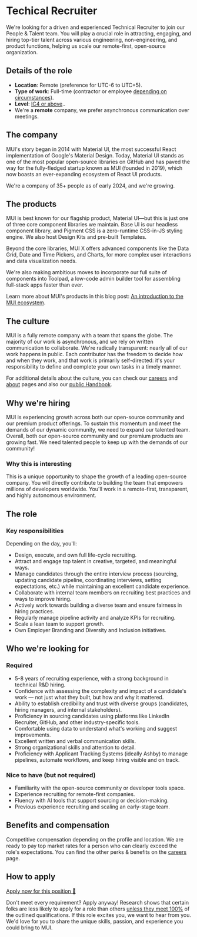 # Techical Recruiter

<p class="description">We're looking for a driven and experienced Technical Recruiter to join our People & Talent team. You will play a crucial role in attracting, engaging, and hiring top-tier talent across various engineering, non-engineering, and product functions, helping us scale our remote-first, open-source organization.</p>

## Details of the role

- **Location**: Remote (preference for UTC-6 to UTC+5).
- **Type of work**: Full-time (contractor or employee [depending on circumstances](https://mui-org.notion.site/Hiring-FAQ-64763b756ae44c37b47b081f98915501#494af1f358794028beb4b7697b5d3102)).
- **Level**: [IC4 or above](https://mui-org.notion.site/Leveling-at-MUI-5c30f9bfe65149d697f346447cef9db1)..
- We're a **remote** company, we prefer asynchronous communication over meetings.

## The company

MUI's story began in 2014 with Material UI, the most successful React implementation of Google's Material Design. Today, Material UI stands as one of the most popular open-source libraries on GitHub and has paved the way for the fully-fledged startup known as MUI (founded in 2019), which now boasts an ever-expanding ecosystem of React UI products.

We're a company of 35+ people as of early 2024, and we're growing.

## The products

MUI is best known for our flagship product, Material UI—but this is just one of three core component libraries we maintain. Base UI is our headless component library, and Pigment CSS is a zero-runtime CSS-in-JS styling engine. We also host Design Kits and pre-built Templates.

Beyond the core libraries, MUI X offers advanced components like the Data Grid, Date and Time Pickers, and Charts, for more complex user interactions and data visualization needs.

We're also making ambitious moves to incorporate our full suite of components into Toolpad, a low-code admin builder tool for assembling full-stack apps faster than ever.

Learn more about MUI's products in this blog post: [An introduction to the MUI ecosystem](https://mui.com/blog/mui-product-comparison/).

## The culture

MUI is a fully remote company with a team that spans the globe. The majority of our work is asynchronous, and we rely on written communication to collaborate. We're radically transparent: nearly all of our work happens in public. Each contributor has the freedom to decide how and when they work, and that work is primarily self-directed: it's your responsibility to define and complete your own tasks in a timely manner.

For additional details about the culture, you can check our [careers](https://mui.com/careers/) and [about](https://mui.com/about/) pages and also our [public Handbook](https://mui-org.notion.site/Handbook-f086d47e10794d5e839aef9dc67f324b).

## Why we're hiring

MUI is experiencing growth across both our open-source community and our premium product offerings. To sustain this momentum and meet the demands of our dynamic community, we need to expand our talented team.
Overall, both our open-source community and our premium products are growing fast. We need talented people to keep up with the demands of our community!

### Why this is interesting

This is a unique opportunity to shape the growth of a leading open-source company. You will directly contribute to building the team that empowers millions of developers worldwide. You'll work in a remote-first, transparent, and highly autonomous environment.

## The role

### Key responsibilities

Depending on the day, you'll:

- Design, execute, and own full life-cycle recruiting.
- Attract and engage top talent in creative, targeted, and meaningful ways.
- Manage candidates through the entire interview process (sourcing, updating candidate pipeline, coordinating interviews, setting expectations, etc.) while maintaining an excellent candidate experience.
- Collaborate with internal team members on recruiting best practices and ways to improve hiring.
- Actively work towards building a diverse team and ensure fairness in hiring practices.
- Regularly manage pipeline activity and analyze KPIs for recruiting.
- Scale a lean team to support growth.
- Own Employer Branding and Diversity and Inclusion initiatives.

## Who we're looking for

### Required

- 5-8 years of recruiting experience, with a strong background in technical R&D hiring.
- Confidence with assessing the complexity and impact of a candidate's work — not just what they built, but how and why it mattered.
- Ability to establish credibility and trust with diverse groups (candidates, hiring managers, and internal stakeholders).
- Proficiency in sourcing candidates using platforms like LinkedIn Recruiter, GitHub, and other industry-specific tools.
- Comfortable using data to understand what's working and suggest improvements.
- Excellent written and verbal communication skills.
- Strong organizational skills and attention to detail.
- Proficiency with Applicant Tracking Systems (ideally Ashby) to manage pipelines, automate workflows, and keep hiring visible and on track.

### Nice to have (but not required)

- Familiarity with the open-source community or developer tools space.
- Experience recruiting for remote-first companies.
- Fluency with AI tools that support sourcing or decision-making.
- Previous experience recruiting and scaling an early-stage team.

## Benefits and compensation

Competitive compensation depending on the profile and location.
We are ready to pay top market rates for a person who can clearly exceed the role's expectations.
You can find the other perks & benefits on the [careers](https://mui.com/careers/#perks-and-benefits) page.

## How to apply

[Apply now for this position 📮](https://jobs.ashbyhq.com/MUI/0738df5d-6827-45d4-a480-a8b04b7e01bf/application?utm_source=ZNRrPGBkqO)

Don't meet every requirement?
Apply anyway!
Research shows that certain folks are less likely to apply for a role than others [unless they meet 100%](https://hbr.org/2014/08/why-women-dont-apply-for-jobs-unless-theyre-100-qualified) of the outlined qualifications.
If this role excites you, we want to hear from you.
We'd love for you to share the unique skills, passion, and experience you could bring to MUI.
